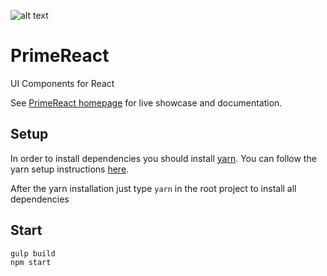 ![alt text](https://www.primefaces.org/wp-content/uploads/2017/09/primereact-transparent-1.png "PrimeReact")

# PrimeReact
UI Components for React

See [PrimeReact homepage](https://www.primefaces.org/primereact) for live showcase and documentation.

## Setup

In order to install dependencies you should install [yarn](https://yarnpkg.com/). You can follow the yarn setup instructions [here](https://yarnpkg.com/en/docs/install).

After the yarn installation just type `yarn` in the root project to install all dependencies

## Start

    gulp build
    npm start
